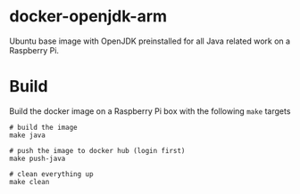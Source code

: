 # docker-openjdk-arm
Ubuntu base image with OpenJDK preinstalled for all Java related work on a Raspberry Pi.

# Build
Build the docker image on a Raspberry Pi box with the following `make` targets

```
# build the image
make java

# push the image to docker hub (login first)
make push-java

# clean everything up
make clean
```
